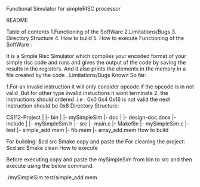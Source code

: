 Functional Simulator for simpleRISC processor

README

Table of contents 1.Functioning of the SoftWare 2.Limitations/Bugs 3. Directory Structure 4. How to build 5. How to execute
Functioning of the SoftWare :

It is a Simple Risc Simulator which compiles your encoded format of your simple risc code and runs and gives the output of the code by saving the results in the registers. And it also prints the elements in the memory in a file created by the code .
Limitations/Bugs Known So far:

1.For an invalid instruction it will only consider opcode if the opcode is in not valid ,But for other type invalid instuctions it wont terminate 2. the instructions should ordered .i.e : 0x0 0x4 0x16 is not valid the next instruction should be 0x8
Directory Structure:

CS112-Project | |- bin | |- mySimpleSim |- doc | |- design-doc.docx |- include | |- mySimpleSim.h |- src |- main.c |- Makefile |- mySimpleSim.c |- test |- simple_add.mem |- fib.mem |- array_add.mem
How to build

For building: $cd src $make copy and paste the For cleaning the project: $cd src $make clean
How to execute

Before executing copy and paste the mySimpleSim from bin to src and then execute using the below command.

./mySimpleSim test/simple_add.mem
